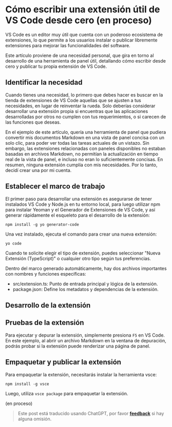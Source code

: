 # Cómo escribir una extensión útil de VS Code desde cero (en proceso)

VS Code es un editor muy útil que cuenta con un poderoso ecosistema de extensiones, lo que permite a los usuarios instalar o publicar libremente extensiones para mejorar las funcionalidades del software.

Este artículo proviene de una necesidad personal, que gira en torno al desarrollo de una herramienta de panel útil, detallando cómo escribir desde cero y publicar tu propia extensión de VS Code.

## Identificar la necesidad

Cuando tienes una necesidad, lo primero que debes hacer es buscar en la tienda de extensiones de VS Code aquellas que se ajusten a tus necesidades, en lugar de reinventar la rueda. Solo deberías considerar desarrollar una extensión propia si encuentras que las aplicaciones desarrolladas por otros no cumplen con tus requerimientos, o si carecen de las funciones que deseas.

En el ejemplo de este artículo, quería una herramienta de panel que pudiera convertir mis documentos Markdown en una vista de panel concisa con un solo clic, para poder ver todas las tareas actuales de un vistazo. Sin embargo, las extensiones relacionadas con paneles disponibles no estaban basadas en archivos Markdown, no permitían la actualización en tiempo real de la vista de panel, e incluso no eran lo suficientemente concisas. En resumen, ninguna extensión cumplía con mis necesidades. Por lo tanto, decidí crear una por mi cuenta.

## Establecer el marco de trabajo

El primer paso para desarrollar una extensión es asegurarse de tener instalados VS Code y Node.js en tu entorno local, para luego utilizar npm para instalar Yeoman y el Generador de Extensiones de VS Code, y así generar rápidamente el esqueleto para el desarrollo de la extensión:

```
npm install -g yo generator-code
```

Una vez instalado, ejecuta el comando para crear una nueva extensión:

```
yo code
```

Cuando te solicite elegir el tipo de extensión, puedes seleccionar "Nueva Extensión (TypeScript)" o cualquier otro tipo según tus preferencias.

Dentro del marco generado automáticamente, hay dos archivos importantes con nombres y funciones específicas:

- src/extension.ts: Punto de entrada principal y lógica de la extensión.
- package.json: Define los metadatos y dependencias de la extensión.

## Desarrollo de la extensión

## Pruebas de la extensión

Para ejecutar y depurar la extensión, simplemente presiona `F5` en VS Code. En este ejemplo, al abrir un archivo Markdown en la ventana de depuración, podrás probar si la extensión puede renderizar una página de panel.

## Empaquetar y publicar la extensión

Para empaquetar la extensión, necesitarás instalar la herramienta vsce:

```
npm install -g vsce
```

Luego, utiliza `vsce package` para empaquetar la extensión.

(en proceso)

> Este post está traducido usando ChatGPT, por favor [**feedback**](https://github.com/linyuxuanlin/Wiki_MkDocs/issues/new) si hay alguna omisión.